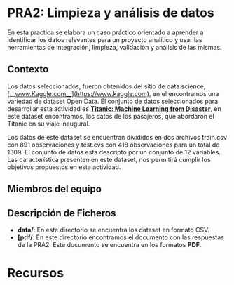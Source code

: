 
# PRA2: Limpieza y análisis de datos

En esta practica se elabora un caso práctico orientado a aprender a identificar los datos relevantes para un proyecto analítico y usar las herramientas de integración, limpieza, validación y análisis de las mismas. 

## Contexto

Los datos seleccionados, fueron obtenidos del sitio de data science, [__www.Kaggle.com__](https://www.kaggle.com), en el encontramos una variedad de dataset Open Data. El conjunto de datos seleccionados para desarrollar esta actividad es [__Titanic: Machine Learning from Disaster__](https://www.kaggle.com/c/titanic), en este dataset encontramos, los datos de los pasajeros, que abordaron el Titanic en su viaje inaugural.

Los datos de este dataset se encuentran divididos en dos archivos train.csv con 891 observaciones y test.cvs con 418 observaciones para un total de 1309. El conjunto de datos esta descripto por un conjunto de 12 variables. Las característica presenten en este dataset, nos permitirá cumplir los objetivos propuestos en esta actividad. 

## Miembros del equipo



## Descripción de Ficheros

* __data/__: En este directorio se encuentra los dataset en formato CSV.
* __[pdf/__: En este directorio encontramos el documento con las respuestas de la PRA2. Este documento se encuentra en los formatos __PDF__.

# Recursos


